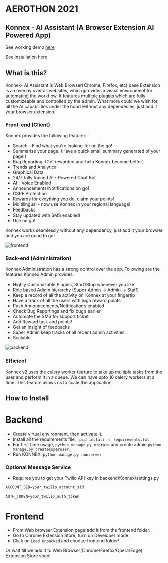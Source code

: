 # AEROTHON 2021

## Konnex - AI Assistant (A Browser Extension AI Powered App)

See working demo [here](https://www.youtube.com/watch?v=OkS96m-pDc0)

See installation [here](#how-to-install)

## What is this?
Konnex- AI Assistant is Web Browser(Chrome, Firefox, etc) base Extension is an overlay over all websites, which provides a visual environment for automating the workflow. It features multiple plugins which are fully customizeable and controlled by the admin. 
What more could we wish for, all the AI capabilities under the hood without any dependecies, just add it your browser extension.

### Front-end (Client)
Konnex provides the following features:
- Search - Find what you're looking for on the go!
- Summarize your page. (Have a quick small summary generated of your page!)
- Bug Reporting. (Get rewarded and help Konnex become better)
- Trends and Analytica
- Graphical Data
- 24/7 fully trained AI - Powered Chat Bot 
- AI - Voice Enabled
- Announcements/Notifications on go!
- CSRF Protection
- Rewards for eveything you do, claim your points!
- Multilingual - now use Konnex in your regional language!
- Feedbacks
- Stay updated with SMS enabled!
- Use on go!


 Konnex works seamlessly without any dependency, just add it your browser and you are good to go!
 
 ![frontend](https://user-images.githubusercontent.com/28597524/119143792-a5241280-ba65-11eb-9902-c3b055bef125.jpg)

### Back-end (Administration)
Konnex  Administration has a strong control over the app. Following are the features Konnex Admin provides.
- Highly Customizable Plugins, Start/Stop whenever you like!
- Role based Admin hierarchy (Super Admin -> Admin -> Staff)
- Keep a record of all the activity on Konnex at your fingertip
- Have a track of all the users with high reward points.
- Push Announcements/Notifications enabled
- Check Bug Reportings and fix bugs earlier
- Automate the SMS for support ticket
- Add Reward task and points!
- Get an insight of feedbacks
- Super Admin keep tracks of all recent admin activities.
- Scalable


![backend](https://user-images.githubusercontent.com/28597524/119143838-b2d99800-ba65-11eb-8596-8a4d28471667.jpg)


### Efficient
Konnex v2 uses the celery worker feature to take up multiple tasks from the user and perform it in a queue.
We can have upto 10 celery workers at a time. This feature allows us to scale the application.


## How to Install
   
# Backend
- Create virtual environment, then activate it.
- Install all the requirements file, ``` pip install -r requirements.txt```
- For first time usage, ```python manage.py migrate``` and create admin ```python manage.py createsuperuser```
- Run KONNEX, ```python manage.py runserver```

### Optional Message Service
- Requires you to get your Twilio API key in backend/Konnex/settings.py

`ACCOUNT_SID=your_twilio_account_sid`

`AUTH_TOKEN=your_twilio_auth_token`

# Frontend
- From Web browser Extension page add it from the frontend folder.
- Go to Chrome Extension Store, turn on Developer mode.
- Click on `Load Unpacked` and choose frontend folder!

Or wait till we add it to Web Browser(Chrome/Firefox/Opera/Edge) Extension Store soon!





